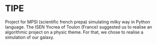 # TIPE

Project for MPSI (scientific french prepa) simulating milky way in Python language.
The ISEN Yncrea of Toulon (France) suggested us to realise an algorithmic project on a physic theme.
For that, we chose to realise a simulation of our galaxy.
